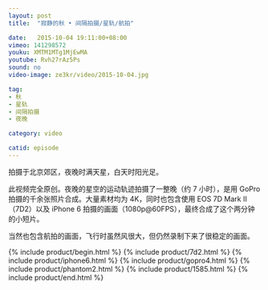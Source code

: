 ```yaml
---
layout: post
title:  "寂静的秋 • 间隔拍摄/星轨/航拍"

date:   2015-10-04 19:11:00+08:00
vimeo: 141298572
youku: XMTM1MTg1MjEwMA
youtube: Rvh27rAz5Ps
sound: no
video-image: ze3kr/video/2015-10-04.jpg

tag: 
- 秋
- 星轨
- 间隔拍摄
- 夜晚

category: video

catid: episode
---
```

拍摄于北京郊区，夜晚时满天星，白天时阳光足。

此视频完全原创。夜晚的星空的运动轨迹拍摄了一整晚（约 7 小时），是用 GoPro 拍摄的千余张照片合成。大量素材均为 4K，同时也包含使用 EOS 7D Mark II（7D2）以及 iPhone 6 拍摄的画面（1080p@60FPS），最终合成了这个两分钟的小短片。

当然也包含航拍的画面，飞行时虽然风很大，但仍然录制下来了很稳定的画面。

{% include product/begin.html %}
{% include product/7d2.html %}
{% include product/iphone6.html %}
{% include product/gopro4.html %}
{% include product/phantom2.html %}
{% include product/1585.html %}
{% include product/end.html %}
